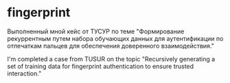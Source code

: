 # fingerprint
Выполненный мной кейс от ТУСУР по теме "Формирование рекуррентным путем набора обучающих данных для аутентификации по отпечаткам пальцев для обеспечения доверенного взаимодействия."

I'm completed a case from TUSUR on the topic "Recursively generating a set of training data for fingerprint authentication to ensure trusted interaction."
